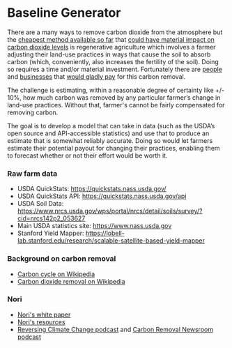 # Baseline Generator

There are a many ways to remove carbon dioxide from the atmosphere but the [cheapest method available so far](https://www.sciencedirect.com/science/article/abs/pii/S1462901115000222) that [could have material impact on carbon dioxide levels](https://science.sciencemag.org/content/304/5677/1623) is regenerative agriculture which involves a farmer adjusting their land-use practices in ways that cause the soil to absorb carbon (which, conveniently, also increases the fertility of the soil). Doing so requires a time and/or material investment. Fortunately there are [people](https://www.terrapass.com/) and [businesses](https://news.shopify.com/we-need-to-talk-about-carbon) that [would gladly pay](https://stripe.com/blog/negative-emissions-commitment) for this carbon removal. 

The challenge is estimating, within a reasonable degree of certainty like +/- 10%, how much carbon was removed by any particular farmer’s change in land-use practices. Without that, farmer's cannot be fairly compensated for removing carbon. 

The goal is to develop a model that can take in data (such as the USDA’s open source and API-accessible statistics) and use that to produce an estimate that is somewhat reliably accurate. Doing so would let farmers estimate their potential payout for changing their practices, enabling them to forecast whether or not their effort would be worth it. 

### Raw farm data
- USDA QuickStats: https://quickstats.nass.usda.gov/
- USDA QuickStats API: https://quickstats.nass.usda.gov/api
- USDA Soil Data: https://www.nrcs.usda.gov/wps/portal/nrcs/detail/soils/survey/?cid=nrcs142p2_053627 
- Main USDA statistics site: https://www.nass.usda.gov
- Stanford Yield Mapper: https://lobell-lab.stanford.edu/research/scalable-satellite-based-yield-mapper

### Background on carbon removal
- [Carbon cycle on Wikipedia](https://en.wikipedia.org/wiki/Carbon_cycle) 
- [Carbon dioxide removal on Wikipedia](https://en.wikipedia.org/wiki/Carbon_dioxide_removal)

### Nori 
- [Nori's white paper](Nori.com/white-paper)
- [Nori's resources](Nori.com/resources)
- [Reversing Climate Change podcast](https://nori.com/podcasts/reversing-climate-change) and [Carbon Removal Newsroom podcast](https://nori.com/podcasts/carbon-removal-newsroom) 
